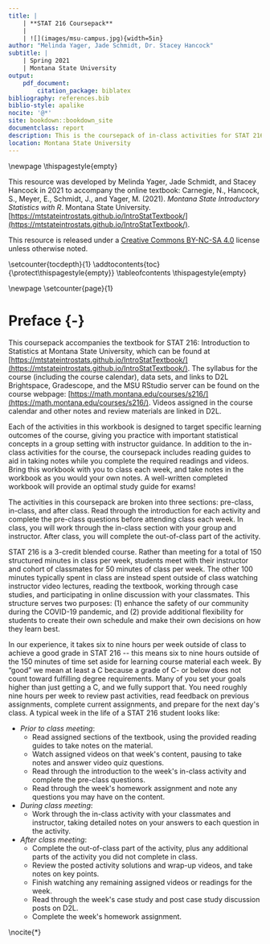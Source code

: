 ```yaml
--- 
title: |
    | **STAT 216 Coursepack**
    | 
    | ![](images/msu-campus.jpg){width=5in}
author: "Melinda Yager, Jade Schmidt, Dr. Stacey Hancock"
subtitle: |
    | Spring 2021
    | Montana State University
output: 
    pdf_document:
        citation_package: biblatex
bibliography: references.bib
biblio-style: apalike
nocite: '@*'
site: bookdown::bookdown_site
documentclass: report
description: This is the coursepack of in-class activities for STAT 216 Spring 2021.
location: Montana State University
---
```


<!-- Notes for authors on formatting: -->

<!-- For each chapter, main title, reading guide section title, and activity section title are in title case; remaining section headers capitalize the first word only. -->
<!-- Reading guides use 1.25 line spacing; activities use 1 line spacing. -->
<!-- When referring to R, use `R`. When referring to RStudio, do not use quotes. -->
<!-- Reading guides do not have section numbers (use {-} after each header). -->
<!-- Comments in displayed code: # Capitalize phrase. -->
<!-- For displaying a range of numbers, e.g., 3-5, use an en dash: 3--5. -->
<!-- When cross-referencing activites, capitalize "Activity", e.g., "In Activity 3, we..." -->
<!-- When referring to a function in R, use: `function_name()` -->
<!-- Z-score and T-score -->
<!-- $t$-distribution -->
<!-- use "data set" (with a space) rather than "dataset" -->
<!-- $x$ and $y$ for x-axis and y-axis -->

\newpage
\thispagestyle{empty}

This resource was developed by Melinda Yager, Jade Schmidt, and Stacey Hancock in 2021 to accompany the online textbook: Carnegie, N., Hancock, S., Meyer, E., Schmidt, J., and Yager, M. (2021). _Montana State Introductory Statistics with R_. Montana State University. [https://mtstateintrostats.github.io/IntroStatTextbook/](https://mtstateintrostats.github.io/IntroStatTextbook/).

This resource is released under a [Creative Commons BY-NC-SA 4.0](https://creativecommons.org/licenses/by-nc-sa/4.0/) license unless otherwise noted.

\setcounter{tocdepth}{1}
\addtocontents{toc}{\protect\thispagestyle{empty}}
\tableofcontents
\thispagestyle{empty}

\newpage
\setcounter{page}{1}

# Preface {-}

This coursepack accompanies the textbook for STAT 216: Introduction to Statistics at Montana State University, which can be found at [https://mtstateintrostats.github.io/IntroStatTextbook/](https://mtstateintrostats.github.io/IntroStatTextbook/). The syllabus for the course (including the course calendar), data sets, and links to D2L Brightspace, Gradescope, and the MSU RStudio server can be found on the course webpage: [https://math.montana.edu/courses/s216/](https://math.montana.edu/courses/s216/).
Videos assigned in the course calendar and other notes and review materials are linked in D2L.

Each of the activities in this workbook is designed to target specific learning outcomes of the course, giving you practice with important statistical concepts in a group setting with instructor guidance. In addition to the in-class activities for the course, the coursepack includes reading guides to aid in taking notes while you complete the required readings and videos. Bring this workbook with you to class each week, and take notes in the workbook as you would your own notes. A well-written completed workbook will provide an optimal study guide for exams!  

The activities in this coursepack are broken into three sections: pre-class, in-class, and after class.  Read through the introduction for each activity and complete the pre-class questions before attending class each week.  In class, you will work through the in-class section with your group and instructor.  After class, you will complete the out-of-class part of the activity.

STAT 216 is a 3-credit blended course. Rather than meeting for a total of 150 structured minutes in class per week, students meet with their instructor and cohort of classmates for 50 minutes of class per week. The other 100 minutes typically spent in class are instead spent outside of class watching instructor video lectures, reading the textbook, working through case studies, and participating in online discussion with your classmates. This structure serves two purposes: (1) enhance the safety of our community during the COVID-19 pandemic, and (2) provide additional flexibility for students to create their own schedule and make their own decisions on how they learn best. 

In our experience, it takes six to nine hours per week outside of class to achieve a good grade in STAT 216 -- this means six to nine hours outside of the 150 minutes of time set aside for learning course material each week.  By “good” we mean at least a C because a grade of C- or below does not count toward fulfilling degree requirements.  Many of you set your goals higher than just getting a C, and we fully support that.  You
need roughly nine hours per week to review past activities, read feedback on previous assignments, complete current assignments, and prepare for the next day's class. A typical week in the life of a STAT 216 student looks like:

* _Prior to class meeting_:
    - Read assigned sections of the textbook, using the provided reading guides to take notes on the material.
    - Watch assigned videos on that week's content, pausing to take notes and answer video quiz questions.
    - Read through the introduction to the week's in-class activity and complete the pre-class questions.
    - Read through the week's homework assignment and note any questions you may have on the content.
* _During class meeting_:
    - Work through the in-class activity with your classmates and instructor, taking detailed notes on your answers to each question in the activity.
* _After class meeting_:
    - Complete the out-of-class part of the activity, plus any additional parts of the activity you did not complete in class.
    - Review the posted activity solutions and wrap-up videos, and take notes on key points.
    - Finish watching any remaining assigned videos or readings for the week.
    - Read through the week's case study and post case study discussion posts on D2L.
    - Complete the week's homework assignment.

\nocite{*}
